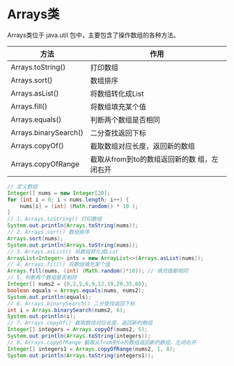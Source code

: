 # Arrays类

Arrays类位于 java.util 包中，主要包含了操作数组的各种方法。

| 方法                  | 作用                                         |
| --------------------- | -------------------------------------------- |
| Arrays.toString()     | 打印数组                                     |
| Arrays.sort()         | 数组排序                                     |
| Arrays.asList()       | 将数组转化成List                             |
| Arrays.fill()         | 将数组填充某个值                             |
| Arrays.equals()       | 判断两个数组是否相同                         |
| Arrays.binarySearch() | 二分查找返回下标                             |
| Arrays.copyOf()       | 截取数组对应长度，返回新的数组               |
| Arrays.copyOfRange    | 截取从from到to的数组返回新的数  组，左闭右开 |



```java
// 定义数组
Integer[] nums = new Integer[20];
for (int i = 0; i < nums.length; i++) {
    nums[i] = (int) (Math.random() * 10 );
}
// 1、Arrays.toString() 打印数组
System.out.println(Arrays.toString(nums));
// 2、Arrays.sort() 数组排序
Arrays.sort(nums);
System.out.println(Arrays.toString(nums));
// 3、Arrays.asList() 将数组转化成List
ArrayList<Integer> ints = new ArrayList<>(Arrays.asList(nums));
// 4、Arrays.fill() 将数组填充某个值
Arrays.fill(nums, (int) (Math.random()*10)); // 填充值都相同
// 5、判断两个数组是否相同
Integer[] nums2 = {0,2,5,6,9,12,19,20,35,60};
boolean equals = Arrays.equals(nums, nums2);
System.out.println(equals);
// 6、Arrays.binarySearch() 二分查找返回下标
int i = Arrays.binarySearch(nums2, 6);
System.out.println(i);
// 7、Arrays.copyOf() 截取数组对应长度，返回新的数组
Integer[] integers = Arrays.copyOf(nums2, 5);
System.out.println(Arrays.toString(integers));
// 8、Arrays.copyOfRange 截取从from到to的数组返回新的数组，左闭右开
Integer[] integers1 = Arrays.copyOfRange(nums2, 1, 8);
System.out.println(Arrays.toString(integers1));
```

